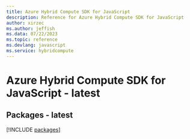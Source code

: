 ```yaml
---
title: Azure Hybrid Compute SDK for JavaScript
description: Reference for Azure Hybrid Compute SDK for JavaScript
author: xirzec
ms.author: jeffish
ms.data: 07/22/2023
ms.topic: reference
ms.devlang: javascript
ms.service: hybridcompute
---
```

# Azure Hybrid Compute SDK for JavaScript - latest
## Packages - latest
[!INCLUDE [packages](hybrid-compute-index.md)]